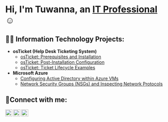 <h1>Hi, I'm Tuwanna, an <a href="https://www.linkedin.com/in/tuwannabwhittle/)">IT Professional</a>☺</h1>

<h2>👨‍💻 Information Technology Projects:</h2>

- <b>osTicket (Help Desk Ticketing System)</b>
  - [osTicket: Prerequisites and Installation](https://github.com/tuwannawhittle/osticket-prereqs/)
  - [osTicket: Post-Installation Configuration](https://github.com/tuwannawhittle/post-install-config)
  - [osTicket: Ticket Lifecycle Examples](https://github.com/tuwannawhittle/ticket-lifecycle)
- <b>Microsoft Azure</b>
  - [Configuring Active Directory within Azure VMs](https://github.com/joshmadakoredmonds/configure-ad)
  - [Network Security Groups (NSGs) and Inspecting Network Protocols](https://github.com/joshmadakoredmonds/azure-network-protocols)

<h2>🤳Connect with me:</h2>

[<img align="left" alt="Tuwanna | Twitter" width="22px" src="https://cdn.jsdelivr.net/npm/simple-icons@v3/icons/twitter.svg" />][twitter]
[<img align="left" alt="Tuwanna | LinkedIn" width="22px" src="https://cdn.jsdelivr.net/npm/simple-icons@v3/icons/linkedin.svg" />][linkedin]
[<img align="left" alt="Tuwanna | Instagram" width="22px" src="https://cdn.jsdelivr.net/npm/simple-icons@v3/icons/instagram.svg" />][instagram]

[twitter]: https://twitter.com/TuwannaWhittle
[instagram]: https://www.instagram.com/Josh
[linkedin]: https://www.linkedin.com/in/tuwannabwhittle
